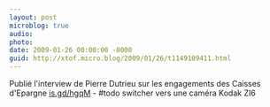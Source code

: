 ```yaml
---
layout: post
microblog: true
audio: 
photo: 
date: 2009-01-26 00:00:00 -0000
guid: http://xtof.micro.blog/2009/01/26/t1149109411.html
---
```

Publié l'interview de Pierre Dutrieu sur les engagements des Caisses d'Epargne [is.gd/hgqM](http://is.gd/hgqM) - #todo switcher vers une caméra Kodak ZI6
